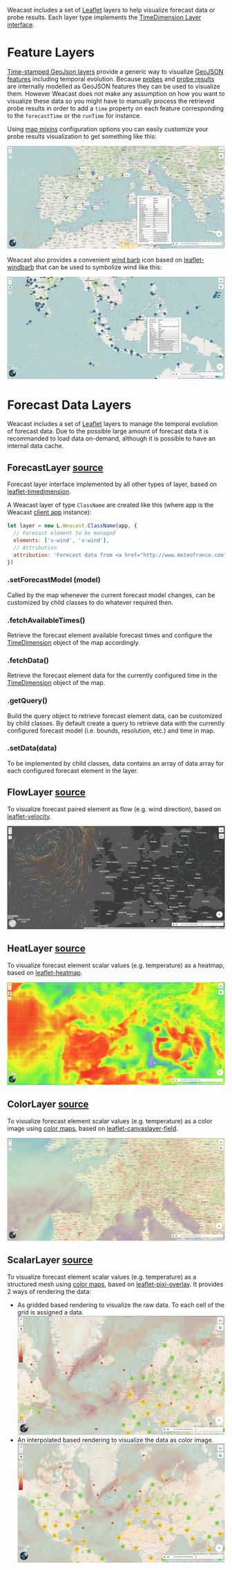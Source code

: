 Weacast includes a set of [Leaflet](http://leafletjs.com/) layers to help visualize forecast data or probe results. Each layer type implements the [TimeDimension Layer interface](https://github.com/socib/Leaflet.TimeDimension#ltimedimensionlayer).

# Feature Layers

[Time-stamped GeoJson layers](https://github.com/socib/Leaflet.TimeDimension#ltimedimensionlayergeojson) provide a generic way to visualize [GeoJSON features](https://geojson.org/geojson-spec.html#feature-objects) including temporal evolution. Because [probes](https://weacast.gitbooks.io/weacast-docs/architecture/DATAMODEL.html#probe-data-model) and [probe results](https://weacast.gitbooks.io/weacast-docs/architecture/DATAMODEL.html#probe-result-data-model) are internally modelled as GeoJSON features they can be used to visualize them. However Weacast does not make any assumption on how you want to visualize these data so you might have to manually process the retrieved probe results in order to add a `time` property on each feature corresponding to the `forecastTime` or the `runTime` for instance.

Using [map mixins](https://github.com/weacast/weacast-docs/blob/master/api/MIXINS.MD#map-mixins) configuration options you can easily customize your probe results visualization to get something like this:

![Weacast feature layer](../images/feature-layer.png)

Weacast also provides a convenient [wind barb](http://weather.rap.ucar.edu/info/about_windbarb.html) icon based on [leaflet-windbarb](https://github.com/hulongping/windbarb) that can be used to symbolize wind like this:

![Weacast windbarb layer](../images/windbarb-layer.png)

# Forecast Data Layers

Weacast includes a set of [Leaflet](http://leafletjs.com/) layers to manage the temporal evolution of forecast data. Due to the possible large amount of forecast data it is recommanded to load data on-demand, although it is possible to have an internal data cache.

## ForecastLayer [source](https://github.com/weacast/weacast-client/blob/master/src/layers/forecast-layer.js)

Forecast layer interface implemented by all other types of layer, based on [leaflet-timedimension](https://github.com/socib/Leaflet.TimeDimension#ltimedimensionlayer). 

A Weacast layer of type `ClassName` are created like this (where app is the Weacast [client app](./APPLICATION.MD#client) instance):
```javascript
let layer = new L.Weacast.ClassName(app, {
  // Forecast element to be managed
  elements: ['u-wind', 'v-wind'],
  // Attribution
  attribution: 'Forecast data from <a href="http://www.meteofrance.com">Météo-France</a>'
})
```

### .setForecastModel (model)

Called by the map whenever the current forecast model changes, can be customized by child classes to do whatever required then.

### .fetchAvailableTimes()

Retrieve the forecast element available forecast times and configure the [TimeDimension](https://github.com/socib/Leaflet.TimeDimension#ltimedimension) object of the map accordingly.

### .fetchData()

Retrieve the forecast element data for the currently configured time in the [TimeDimension](https://github.com/socib/Leaflet.TimeDimension#ltimedimension) object of the map.

### .getQuery()

Build the query object to retrieve forecast element data, can be customized by child classes. By default create a query to retrieve data with the currently configured forecast model (i.e. bounds, resolution, etc.) and time in map.

### .setData(data)

To be implemented by child classes, data contains an array of data array for each configured forecast element in the layer.

## FlowLayer [source](https://github.com/weacast/weacast-client/blob/master/src/layers/flow-layer.js)

To visualize forecast paired element as flow (e.g. wind direction), based on [leaflet-velocity](https://github.com/danwild/leaflet-velocity).

![Weacast flow layer](../images/flow-layer.png)

## HeatLayer [source](https://github.com/weacast/weacast-client/blob/master/src/layers/heat-layer.js)

To visualize forecast element scalar values (e.g. temperature) as a heatmap, based on [leaflet-heatmap](https://www.patrick-wied.at/static/heatmapjs/example-heatmap-leaflet.html).

![Weacast heat layer](../images/heat-layer.png)

## ColorLayer [source](https://github.com/weacast/weacast-client/blob/master/src/layers/color-layer.js)

To visualize forecast element scalar values (e.g. temperature) as a color image using [color maps](http://gka.github.io/chroma.js/#color-scales), based on [leaflet-canvaslayer-field](https://github.com/IHCantabria/Leaflet.CanvasLayer.Field).

![Weacast color layer](../images/color-layer.png)

## ScalarLayer [source](https://github.com/weacast/weacast-client/blob/master/src/layers/scalar-layer.js)

To visualize forecast element scalar values (e.g. temperature) as a structured mesh using [color maps](http://gka.github.io/chroma.js/#color-scales), based on [leaflet-pixi-overlay](https://github.com/manubb/Leaflet.PixiOverlay). It provides 2 ways of rendering the data: 
* As gridded based rendering to visualize the raw data. To each cell of the grid is assigned a data.
![Weacast raw scalar layer](../images/scalar-layer-raw.png)
* An interpolated based rendering to visualize the data as color image.
![Weacast interpolated scalar layer](../images/scalar-layer-interpolated.png)


